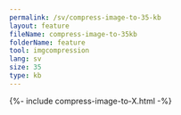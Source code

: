 ```yaml
---
permalink: /sv/compress-image-to-35-kb
layout: feature
fileName: compress-image-to-35kb
folderName: feature
tool: imgcompression
lang: sv
size: 35
type: kb
---
```


{%- include compress-image-to-X.html -%}

